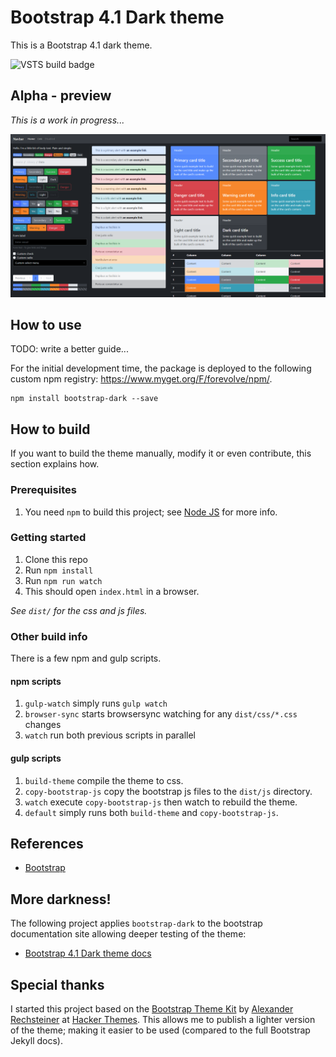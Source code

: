 # Bootstrap 4.1 Dark theme
This is a Bootstrap 4.1 dark theme. 

![VSTS build badge](https://forevolve.visualstudio.com/_apis/public/build/definitions/c685c54e-c04f-4c62-9e82-db39a452f4d9/22/badge)

## Alpha - preview
*This is a work in progress...*

![Alpha - preview](assets/images/alpha-3.png)

## How to use
TODO: write a better guide...

For the initial development time, the package is deployed to the following custom npm registry: <https://www.myget.org/F/forevolve/npm/>.

```
npm install bootstrap-dark --save
```

## How to build
If you want to build the theme manually, modify it or even contribute, this section explains how.

### Prerequisites
1. You need `npm` to build this project; see [Node JS](https://nodejs.org/en/) for more info.

### Getting started
1. Clone this repo
1. Run `npm install`
1. Run `npm run watch`
1. This should open `index.html` in a browser.

*See `dist/` for the css and js files.*

### Other build info
There is a few npm and gulp scripts.

#### npm scripts
1. `gulp-watch` simply runs `gulp watch`
1. `browser-sync` starts browsersync watching for any `dist/css/*.css` changes
1. `watch` run both previous scripts in parallel

#### gulp scripts
1. `build-theme` compile the theme to css.
1. `copy-bootstrap-js` copy the bootstrap js files to the `dist/js` directory.
1. `watch` execute `copy-bootstrap-js` then watch to rebuild the theme.
1. `default` simply runs both `build-theme` and `copy-bootstrap-js`.

## References

- [Bootstrap](https://github.com/twbs/bootstrap/)

## More darkness!
The following project applies `bootstrap-dark` to the bootstrap documentation site allowing deeper testing of the theme:

- [Bootstrap 4.1 Dark theme docs](https://github.com/Carl-Hugo/bootstrap-dark-docs.git)

## Special thanks
I started this project based on the [Bootstrap Theme Kit](https://hackerthemes.com/kit/) by [Alexander Rechsteiner](https://github.com/arechsteiner) at [Hacker Themes](https://hackerthemes.com). This allows me to publish a lighter version of the theme; making it easier to be used (compared to the full Bootstrap Jekyll docs).
